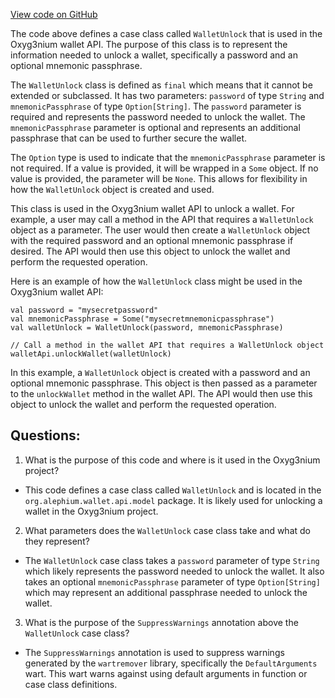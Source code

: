 [View code on GitHub](https://github.com/alephium/alephium/wallet/src/main/scala/org/alephium/wallet/api/model/WalletUnlock.scala)

The code above defines a case class called `WalletUnlock` that is used in the Oxyg3nium wallet API. The purpose of this class is to represent the information needed to unlock a wallet, specifically a password and an optional mnemonic passphrase. 

The `WalletUnlock` class is defined as `final` which means that it cannot be extended or subclassed. It has two parameters: `password` of type `String` and `mnemonicPassphrase` of type `Option[String]`. The `password` parameter is required and represents the password needed to unlock the wallet. The `mnemonicPassphrase` parameter is optional and represents an additional passphrase that can be used to further secure the wallet. 

The `Option` type is used to indicate that the `mnemonicPassphrase` parameter is not required. If a value is provided, it will be wrapped in a `Some` object. If no value is provided, the parameter will be `None`. This allows for flexibility in how the `WalletUnlock` object is created and used. 

This class is used in the Oxyg3nium wallet API to unlock a wallet. For example, a user may call a method in the API that requires a `WalletUnlock` object as a parameter. The user would then create a `WalletUnlock` object with the required password and an optional mnemonic passphrase if desired. The API would then use this object to unlock the wallet and perform the requested operation. 

Here is an example of how the `WalletUnlock` class might be used in the Oxyg3nium wallet API:

```
val password = "mysecretpassword"
val mnemonicPassphrase = Some("mysecretmnemonicpassphrase")
val walletUnlock = WalletUnlock(password, mnemonicPassphrase)

// Call a method in the wallet API that requires a WalletUnlock object
walletApi.unlockWallet(walletUnlock)
```

In this example, a `WalletUnlock` object is created with a password and an optional mnemonic passphrase. This object is then passed as a parameter to the `unlockWallet` method in the wallet API. The API would then use this object to unlock the wallet and perform the requested operation.
## Questions: 
 1. What is the purpose of this code and where is it used in the Oxyg3nium project?
- This code defines a case class called `WalletUnlock` and is located in the `org.alephium.wallet.api.model` package. It is likely used for unlocking a wallet in the Oxyg3nium project.

2. What parameters does the `WalletUnlock` case class take and what do they represent?
- The `WalletUnlock` case class takes a `password` parameter of type `String` which likely represents the password needed to unlock the wallet. It also takes an optional `mnemonicPassphrase` parameter of type `Option[String]` which may represent an additional passphrase needed to unlock the wallet.

3. What is the purpose of the `SuppressWarnings` annotation above the `WalletUnlock` case class?
- The `SuppressWarnings` annotation is used to suppress warnings generated by the `wartremover` library, specifically the `DefaultArguments` wart. This wart warns against using default arguments in function or case class definitions.